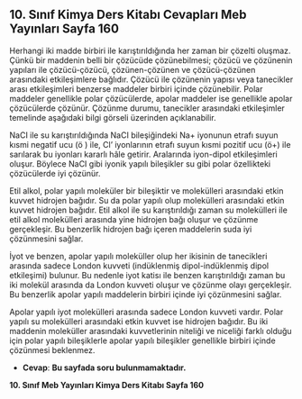 ## 10. Sınıf Kimya Ders Kitabı Cevapları Meb Yayınları Sayfa 160

Herhangi iki madde birbiri ile karıştırıldığında her zaman bir çözelti oluşmaz. Çünkü bir maddenin belli bir çözücüde çözünebilmesi; çözücü ve çözünenin yapıları ile çözücü-çözücü, çözünen-çözünen ve çözücü-çözünen arasındaki etkileşimlere bağlıdır. Çözücü ile çözünenin yapısı veya tanecikler arası etkileşimleri benzerse maddeler birbiri içinde çözünebilir. Polar maddeler genellikle polar çözücülerde, apolar maddeler ise genellikle apolar çözücülerde çözünür. Çözünme durumu, tanecikler arasındaki etkileşimler temelinde aşağıdaki bilgi görseli üzerinden açıklanabilir.

NaCI ile su karıştırıldığında NaCI bileşiğindeki Na+ iyonunun etrafı suyun kısmi negatif ucu (ö ) ile, Cl’ iyonlarının etrafı suyun kısmi pozitif ucu (ö+) ile sarılarak bu iyonları kararlı hâle getirir. Aralarında iyon-dipol etkileşimleri oluşur. Böylece NaCI gibi iyonik yapılı bileşikler su gibi polar özellikteki çözücülerde iyi çözünür.

Etil alkol, polar yapılı moleküler bir bileşiktir ve molekülleri arasındaki etkin kuvvet hidrojen bağıdır. Su da polar yapılı olup molekülleri arasındaki etkin kuvvet hidrojen bağıdır. Etil alkol ile su karıştırıldığı zaman su molekülleri ile etil alkol molekülleri arasında yine hidrojen bağı oluşur ve çözünme gerçekleşir. Bu benzerlik hidrojen bağı içeren maddelerin suda iyi çözünmesini sağlar.

İyot ve benzen, apolar yapılı moleküller olup her ikisinin de tanecikleri arasında sadece London kuvveti (indüklenmiş dipol-indüklenmiş dipol etkileşimi) bulunur. Bu nedenle iyot katisı ile benzen karıştırıldığı zaman bu iki molekül arasında da London kuvveti oluşur ve çözünme olayı gerçekleşir. Bu benzerlik apolar yapılı maddelerin birbiri içinde iyi çözünmesini sağlar.

Apolar yapılı iyot molekülleri arasında sadece London kuvveti vardır. Polar yapılı su molekülleri arasındaki etkin kuvvet ise hidrojen bağıdır. Bu iki maddenin moleküller arasındaki kuvvetlerinin niteliği ve niceliği farklı olduğu için polar yapılı bileşiklerle apolar yapılı bileşikler genellikle birbiri içinde çözünmesi beklenmez.

* **Cevap**: **Bu sayfada soru bulunmamaktadır.**

**10. Sınıf Meb Yayınları Kimya Ders Kitabı Sayfa 160**